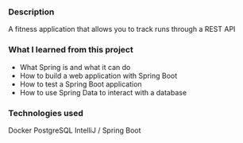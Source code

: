 ### Description
A fitness application that allows you to track runs through a REST API

### What I learned from this project
- What Spring is and what it can do
- How to build a web application with Spring Boot
- How to test a Spring Boot application
- How to use Spring Data to interact with a database


### Technologies used
Docker
PostgreSQL
IntelliJ / Spring Boot
